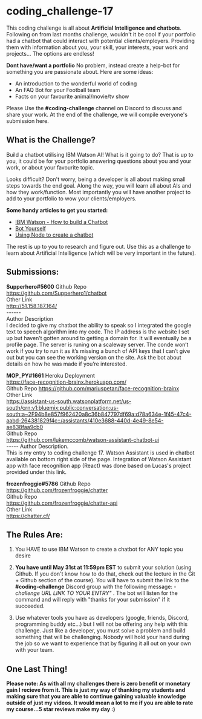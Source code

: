 # coding_challenge-17

This coding challenge is all about **Artificial Intelligence and chatbots**. Following on from last months challenge, wouldn't it be cool if your portfolio had a chatbot that could interact with potential clients/employers. Providing them with information about you, your skill, your interests, your work and projects... The options are endless!

**Dont have/want a portfolio**
No problem, instead create a help-bot for something you are passionate about. Here are some ideas:
- An introduction to the wonderful world of coding
- An FAQ Bot for your Football team
- Facts on your favourite animal/movie/tv show

Please Use the **#coding-challenge** channel on Discord to discuss and share your work. At the end of the challenge, we will compile everyone's submission here.

## What is the Challenge?
Build a chatbot utilising IBM Watson AI! What is it going to do? That is up to you, it could be for your portfolio answering questions about you and your work, or about your favourite topic. 

Looks difficult? Don't worry, being a developer is all about making small steps towards the end goal. Along the way, you will learn all about AIs and how they work/function. Most importantly you will have another project to add to your portfolio to wow your clients/employers.

**Some handy articles to get you started:**
- [IBM Watson - How to build a Chatbot](https://www.ibm.com/watson/how-to-build-a-chatbot-2)
- [Bot Yourself](https://www.ibm.com/blogs/watson/2017/03/bot-yourself/)
- [Using Node to create a chatbot](https://medium.com/wolox-driving-innovation/watson-and-node-an-efficient-way-to-set-up-a-chatbot-6606a5a9f29a)


The rest is up to you to research and figure out. Use this as a challenge to learn about Artificial Intelligence (which will be very important in the future).

## Submissions:

**Supperhero#5600**
Github Repo  
https://github.com/Supperhero1/chatbot  
Other Link  
http://51.158.187.164/  
​------  
Author Description  
I decided to give my chatbot the ability to speak so I integrated the google text to speech algorithm into my code. The IP address is the website I set up but haven’t gotten around to getting a domain for. It will eventually be a profile page. The server is runing on a scaleway server. The conde won’t work if you try to run it as it’s missing a bunch of API keys that I can’t give out but you can see the working version on the site. Ask the bot about details on how he was made if you’re interested.  


**MOP_PY#1661**
Heroku Deployment  
https://face-recognition-brainx.herokuapp.com/  
Github Repo 
https://github.com/mariuspetan/face-recognition-brainx  
Other Link  
https://assistant-us-south.watsonplatform.net/us-south/crn:v1:bluemix:public:conversation:us-south:a~2F94b8e857f962420a8c36b847797df69a:d78a634e-1f45-47c4-aabd-264381829f4c::/assistants/410e3688-440d-4e49-8e54-ae838faa9cb0  
Github Repo  
https://github.com/lukemccomb/watson-assistant-chatbot-ui  
​-----
Author Description.  
This is my entry to coding challenge 17. Watson Assistant is used in chatbot available on bottom right side of the page. Integration of Watson Assistant app with face recognition app (React) was done based on Lucas's project provided under this link.


**frozenfroggie#5786**
Github Repo  
https://github.com/frozenfroggie/chatter  
Github Repo  
https://github.com/frozenfroggie/chatter-api  
Other Link  
https://chatter.cf/  

## The Rules Are:

1. You HAVE to use IBM Watson to create a chatbot for ANY topic you desire

2. **You have until May 31st at 11:59pm EST** to submit your solution (using Github. If you don't know how to do that, check out the lecture in the Git + Github section of the course). You will have to submit the link to the **#coding-challenge** Discord group with the following message:  *-challenge URL LINK TO YOUR ENTRY"* . The bot will listen for the command and will reply with "thanks for your submission" if it succeeded.

3. Use whatever tools you have as developers (google, friends, Discord, programming buddy etc...) but I will not be offering any help with this challenge. Just like a developer, you must solve a problem and build something that will be challenging. Nobody will hold your hand during the job so we want to experience that by figuring it all out on your own with your team. 

## One Last Thing!

**Please note: As with all my challenges there is zero benefit or monetary gain I recieve from it. This is just my way of thanking my students and making sure that you are able to continue gaining valuable knowledge outside of just my videos. It would mean a lot to me if you are able to rate my course...5 star reviews make my day :)**

